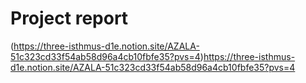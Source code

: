 # Project report

(https://three-isthmus-d1e.notion.site/AZALA-51c323cd33f54ab58d96a4cb10fbfe35?pvs=4)https://three-isthmus-d1e.notion.site/AZALA-51c323cd33f54ab58d96a4cb10fbfe35?pvs=4
